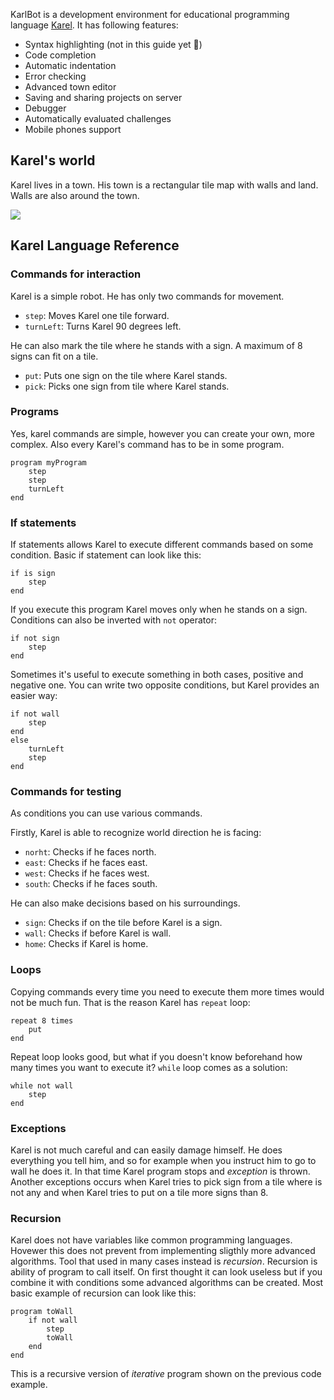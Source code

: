 KarlBot is a development environment for educational programming language [Karel](/assets/shared/presentation/pages/user-guide/town.png). It has following features:

- Syntax highlighting (not in this guide yet 🙁)
- Code completion
- Automatic indentation
- Error checking
- Advanced town editor
- Saving and sharing projects on server
- Debugger
- Automatically evaluated challenges
- Mobile phones support

## Karel's world

Karel lives in a town. His town is a rectangular tile map with walls and land. Walls are also around the town.

![](/assets/shared/presentation/pages/user-guide/town.png)

## Karel Language Reference

### Commands for interaction

Karel is a simple robot. He has only two commands for movement.

- `step`: Moves Karel one tile forward.
- `turnLeft`: Turns Karel 90 degrees left.

He can also mark the tile where he stands with a sign. A maximum of 8 signs can fit on a tile.

- `put`: Puts one sign on the tile where Karel stands.
- `pick`: Picks one sign from tile where Karel stands.

### Programs

Yes, karel commands are simple, however you can create your own, more complex. Also every Karel's command has to be in some program.

```
program myProgram
    step
    step
    turnLeft
end
```

### If statements

If statements allows Karel to execute different commands based on some condition. Basic if statement can look like this:

```
if is sign
    step
end
```

If you execute this program Karel moves only when he stands on a sign. Conditions can also be inverted with `not` operator:

```
if not sign
    step
end
```

Sometimes it's useful to execute something in both cases, positive and negative one. You can write two opposite conditions, but Karel provides an easier way:

```
if not wall
    step
end
else
    turnLeft
    step
end
```

### Commands for testing

As conditions you can use various commands.

Firstly, Karel is able to recognize world direction he is facing:

- `norht`: Checks if he faces north. 
- `east`: Checks if he faces east.
- `west`: Checks if he faces west.
- `south`: Checks if he faces south.

He can also make decisions based on his surroundings.

- `sign`: Checks if on the tile before Karel is a sign.
- `wall`: Checks if before Karel is wall.
- `home`: Checks if Karel is home.

### Loops

Copying commands every time you need to execute them more times would not be much fun. That is the reason Karel has `repeat` loop:

```
repeat 8 times
    put
end
```

Repeat loop looks good, but what if you doesn't know beforehand how many times you want to execute it? `while` loop comes as a solution:

```
while not wall
    step
end
```

### Exceptions

Karel is not much careful and can easily damage himself. He does everything you tell him, and so for example when you instruct him to go to wall he does it. In that time Karel program stops and *exception* is thrown. Another exceptions occurs when Karel tries to pick sign from a tile where is not any and when Karel tries to put on a tile more signs than 8.

### Recursion

Karel does not have variables like common programming languages. Hovewer this does not prevent from implementing sligthly more advanced algorithms. Tool that used in many cases instead is *recursion*. Recursion is ability of program to call itself. On first thought it can look useless but if you combine it with conditions some advanced algorithms can be created. Most basic example of recursion can look like this:

```
program toWall
    if not wall
        step
        toWall
    end
end
```

This is a recursive version of *iterative* program shown on the previous code example.